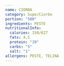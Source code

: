```yaml
---
name: CIORBA
category: Supe/Ciorbe
portion: "500"
ingredients: PESTE
nutritionalInfo:
  calories: 150/627
  fats: 4,5
  protein: "19"
  carbs: "5"
  salt: "1"
allergens: PESTE, TELINA
---
```

